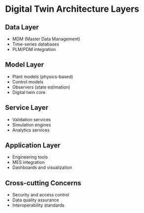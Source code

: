 # Digital Twin Architecture Layers

## Data Layer
- MDM (Master Data Management)
- Time-series databases
- PLM/PDM integration

## Model Layer
- Plant models (physics-based)
- Control models
- Observers (state estimation)
- Digital twin core

## Service Layer
- Validation services
- Simulation engines
- Analytics services

## Application Layer
- Engineering tools
- MES integration
- Dashboards and visualization

## Cross-cutting Concerns
- Security and access control
- Data quality assurance
- Interoperability standards
